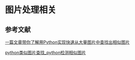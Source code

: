 # 图片处理相关

## 参考文献

[一篇文章带你了解用Python实现快速从大量图片中查找出相似图片](https://zhuanlan.zhihu.com/p/609776941)

[python类似图片查找_python检测相似图片](https://blog.csdn.net/weixin_39781209/article/details/110062613)


